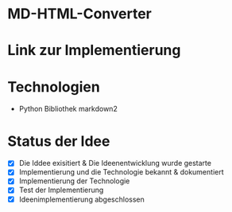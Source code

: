 <h1>MD-HTML-Converter</h1>

# Link zur Implementierung

# Technologien
- Python Bibliothek markdown2

# Status der Idee
- [x]  Die Iddee exisitiert & Die Ideenentwicklung wurde gestarte
- [x]  Implementierung und die Technologie bekannt & dokumentiert
- [x]  Implementierung der Technologie
- [x]  Test der Implementierung
- [x]  Ideenimplementierung abgeschlossen
